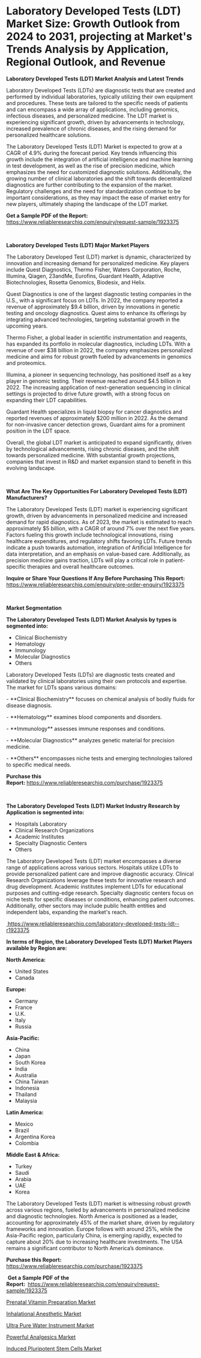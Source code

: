 <p><h1>Laboratory Developed Tests (LDT) Market Size: Growth Outlook from 2024 to 2031, projecting at Market's Trends Analysis by Application, Regional Outlook, and Revenue</h1></p><p><strong>Laboratory Developed Tests (LDT) Market Analysis and Latest Trends</strong></p>
<p><p>Laboratory Developed Tests (LDTs) are diagnostic tests that are created and performed by individual laboratories, typically utilizing their own equipment and procedures. These tests are tailored to the specific needs of patients and can encompass a wide array of applications, including genomics, infectious diseases, and personalized medicine. The LDT market is experiencing significant growth, driven by advancements in technology, increased prevalence of chronic diseases, and the rising demand for personalized healthcare solutions.</p><p>The Laboratory Developed Tests (LDT) Market is expected to grow at a CAGR of 4.9% during the forecast period. Key trends influencing this growth include the integration of artificial intelligence and machine learning in test development, as well as the rise of precision medicine, which emphasizes the need for customized diagnostic solutions. Additionally, the growing number of clinical laboratories and the shift towards decentralized diagnostics are further contributing to the expansion of the market. Regulatory challenges and the need for standardization continue to be important considerations, as they may impact the ease of market entry for new players, ultimately shaping the landscape of the LDT market.</p></p>
<p><strong>Get a Sample PDF of the Report:&nbsp;</strong> <a href="https://www.reliableresearchiq.com/enquiry/request-sample/1923375?utm_campaign=1788&utm_medium=2&utm_source=Github&utm_content=ia&utm_term=24102024&utm_id=laboratory-developed-tests-ldt">https://www.reliableresearchiq.com/enquiry/request-sample/1923375</a></p>
<p>&nbsp;</p>
<p><strong>Laboratory Developed Tests (LDT) Major Market Players</strong></p>
<p><p>The Laboratory Developed Test (LDT) market is dynamic, characterized by innovation and increasing demand for personalized medicine. Key players include Quest Diagnostics, Thermo Fisher, Waters Corporation, Roche, Illumina, Qiagen, 23andMe, Eurofins, Guardant Health, Adaptive Biotechnologies, Rosetta Genomics, Biodesix, and Helix.</p><p>Quest Diagnostics is one of the largest diagnostic testing companies in the U.S., with a significant focus on LDTs. In 2022, the company reported a revenue of approximately $9.4 billion, driven by innovations in genetic testing and oncology diagnostics. Quest aims to enhance its offerings by integrating advanced technologies, targeting substantial growth in the upcoming years.</p><p>Thermo Fisher, a global leader in scientific instrumentation and reagents, has expanded its portfolio in molecular diagnostics, including LDTs. With a revenue of over $38 billion in 2022, the company emphasizes personalized medicine and aims for robust growth fueled by advancements in genomics and proteomics.</p><p>Illumina, a pioneer in sequencing technology, has positioned itself as a key player in genomic testing. Their revenue reached around $4.5 billion in 2022. The increasing application of next-generation sequencing in clinical settings is projected to drive future growth, with a strong focus on expanding their LDT capabilities.</p><p>Guardant Health specializes in liquid biopsy for cancer diagnostics and reported revenues of approximately $200 million in 2022. As the demand for non-invasive cancer detection grows, Guardant aims for a prominent position in the LDT space.</p><p>Overall, the global LDT market is anticipated to expand significantly, driven by technological advancements, rising chronic diseases, and the shift towards personalized medicine. With substantial growth projections, companies that invest in R&D and market expansion stand to benefit in this evolving landscape.</p></p>
<p>&nbsp;</p>
<p><strong>What Are The Key Opportunities For Laboratory Developed Tests (LDT) Manufacturers?</strong></p>
<p><p>The Laboratory Developed Tests (LDT) market is experiencing significant growth, driven by advancements in personalized medicine and increased demand for rapid diagnostics. As of 2023, the market is estimated to reach approximately $5 billion, with a CAGR of around 7% over the next five years. Factors fueling this growth include technological innovations, rising healthcare expenditures, and regulatory shifts favoring LDTs. Future trends indicate a push towards automation, integration of Artificial Intelligence for data interpretation, and an emphasis on value-based care. Additionally, as precision medicine gains traction, LDTs will play a critical role in patient-specific therapies and overall healthcare outcomes.</p></p>
<p><strong>Inquire or Share Your Questions If Any Before Purchasing This Report:</strong> <a href="https://www.reliableresearchiq.com/enquiry/pre-order-enquiry/1923375?utm_campaign=1788&utm_medium=2&utm_source=Github&utm_content=ia&utm_term=24102024&utm_id=laboratory-developed-tests-ldt">https://www.reliableresearchiq.com/enquiry/pre-order-enquiry/1923375</a></p>
<p>&nbsp;</p>
<p><strong>Market Segmentation</strong></p>
<p><strong>The Laboratory Developed Tests (LDT) Market Analysis by types is segmented into:</strong></p>
<p><ul><li>Clinical Biochemistry</li><li>Hematology</li><li>Immunology</li><li>Molecular Diagnostics</li><li>Others</li></ul></p>
<p><p>Laboratory Developed Tests (LDTs) are diagnostic tests created and validated by clinical laboratories using their own protocols and expertise. The market for LDTs spans various domains: </p><p>- **Clinical Biochemistry** focuses on chemical analysis of bodily fluids for disease diagnosis. </p><p>- **Hematology** examines blood components and disorders. </p><p>- **Immunology** assesses immune responses and conditions. </p><p>- **Molecular Diagnostics** analyzes genetic material for precision medicine. </p><p>- **Others** encompasses niche tests and emerging technologies tailored to specific medical needs.</p></p>
<p><strong>Purchase this Report:&nbsp;</strong><a href="https://www.reliableresearchiq.com/purchase/1923375?utm_campaign=1788&utm_medium=2&utm_source=Github&utm_content=ia&utm_term=24102024&utm_id=laboratory-developed-tests-ldt">https://www.reliableresearchiq.com/purchase/1923375</a></p>
<p>&nbsp;</p>
<p><strong>The Laboratory Developed Tests (LDT) Market Industry Research by Application is segmented into:</strong></p>
<p><ul><li>Hospitals Laboratory</li><li>Clinical Research Organizations</li><li>Academic Institutes</li><li>Specialty Diagnostic Centers</li><li>Others</li></ul></p>
<p><p>The Laboratory Developed Tests (LDT) market encompasses a diverse range of applications across various sectors. Hospitals utilize LDTs to provide personalized patient care and improve diagnostic accuracy. Clinical Research Organizations leverage these tests for innovative research and drug development. Academic institutes implement LDTs for educational purposes and cutting-edge research. Specialty diagnostic centers focus on niche tests for specific diseases or conditions, enhancing patient outcomes. Additionally, other sectors may include public health entities and independent labs, expanding the market's reach.</p></p>
<p><a href="https://www.reliableresearchiq.com/laboratory-developed-tests-ldt--r1923375?utm_campaign=1788&utm_medium=2&utm_source=Github&utm_content=ia&utm_term=24102024&utm_id=laboratory-developed-tests-ldt">&nbsp;https://www.reliableresearchiq.com/laboratory-developed-tests-ldt--r1923375</a></p>
<p><strong>In terms of Region, the Laboratory Developed Tests (LDT) Market Players available by Region are:</strong></p>
<p>
    <p> <strong> North America: </strong>
        <ul>
            <li>United States</li>
            <li>Canada</li>
        </ul>
        </p> 
    <p> <strong> Europe: </strong>
        <ul>
            <li>Germany</li>
            <li>France</li>
            <li>U.K.</li>
            <li>Italy</li>
            <li>Russia</li>
        </ul>
        </p> 
    <p> <strong> Asia-Pacific: </strong>
        <ul>
            <li>China</li>
            <li>Japan</li>
            <li>South Korea</li>
            <li>India</li>
            <li>Australia</li>
            <li>China Taiwan</li>
            <li>Indonesia</li>
            <li>Thailand</li>
            <li>Malaysia</li>
        </ul>
        </p> 
    <p> <strong> Latin America: </strong>
        <ul>
            <li>Mexico</li>
            <li>Brazil</li>
            <li>Argentina Korea</li>
            <li>Colombia</li>
        </ul>
        </p> 
    <p> <strong> Middle East & Africa: </strong>
        <ul>
            <li>Turkey</li>
            <li>Saudi</li>
            <li>Arabia</li>
            <li>UAE</li>
            <li>Korea</li>
        </ul>
    </p>
    </p>
<p><p>The Laboratory Developed Tests (LDT) market is witnessing robust growth across various regions, fueled by advancements in personalized medicine and diagnostic technologies. North America is positioned as a leader, accounting for approximately 45% of the market share, driven by regulatory frameworks and innovation. Europe follows with around 25%, while the Asia-Pacific region, particularly China, is emerging rapidly, expected to capture about 20% due to increasing healthcare investments. The USA remains a significant contributor to North America’s dominance.</p></p>
<p><strong>Purchase this Report: </strong><a href="https://www.reliableresearchiq.com/purchase/1923375?utm_campaign=1788&utm_medium=2&utm_source=Github&utm_content=ia&utm_term=24102024&utm_id=laboratory-developed-tests-ldt">https://www.reliableresearchiq.com/purchase/1923375</a></p>
<p>&nbsp;<strong>Get a Sample PDF of the Report:&nbsp;&nbsp;</strong><a href="https://www.reliableresearchiq.com/enquiry/request-sample/1923375?utm_campaign=1788&utm_medium=2&utm_source=Github&utm_content=ia&utm_term=24102024&utm_id=laboratory-developed-tests-ldt">https://www.reliableresearchiq.com/enquiry/request-sample/1923375</a></p>
<p><strong></strong></p>
<p><p><a href="https://www.linkedin.com/pulse/market-insights-global-prenatal-vitamin-preparation-forecast-innovation-dib3e?utm_campaign=1788&utm_medium=2&utm_source=Github&utm_content=ia&utm_term=24102024&utm_id=laboratory-developed-tests-ldt">Prenatal Vitamin Preparation Market</a></p><p><a href="https://www.linkedin.com/pulse/inhalational-anesthetic-market-outlook-complete-industry-analysis-muyme?utm_campaign=1788&utm_medium=2&utm_source=Github&utm_content=ia&utm_term=24102024&utm_id=laboratory-developed-tests-ldt">Inhalational Anesthetic Market</a></p><p><a href="https://github.com/BesaLoshi2000/Market-Research-Report-List-1/blob/main/ultra-pure-water-instrument-market.md?utm_campaign=1788&utm_medium=2&utm_source=Github&utm_content=ia&utm_term=24102024&utm_id=laboratory-developed-tests-ldt">Ultra Pure Water Instrument Market</a></p><p><a href="https://www.linkedin.com/pulse/strategic-market-insights-navigating-global-powerful-analgesics-pgpye?utm_campaign=1788&utm_medium=2&utm_source=Github&utm_content=ia&utm_term=24102024&utm_id=laboratory-developed-tests-ldt">Powerful Analgesics Market</a></p><p><a href="https://www.linkedin.com/pulse/exploring-induced-pluripotent-stem-cells-market-dynamics-global-1goue?utm_campaign=1788&utm_medium=2&utm_source=Github&utm_content=ia&utm_term=24102024&utm_id=laboratory-developed-tests-ldt">Induced Pluripotent Stem Cells Market</a></p></p>
